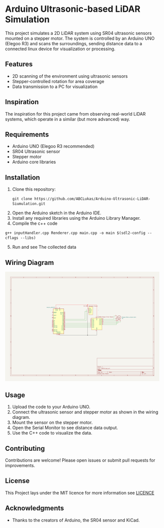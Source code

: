 # Arduino Ultrasonic-based LiDAR Simulation

This project simulates a 2D LiDAR system using SR04 ultrasonic sensors mounted on a stepper motor. The system is controlled by an Arduino UNO (Elegoo R3) and scans the surroundings, sending distance data to a connected linux device for visualization or processing.

## Features

- 2D scanning of the environment using ultrasonic sensors
- Stepper-controlled rotation for area coverage
- Data transmission to a PC for visualization

## Inspiration

The inspiration for this project came from observing real-world LiDAR systems, which operate in a similar (but more advanced) way.

## Requirements

- Arduino UNO (Elegoo R3 recommended)
- SR04 Ultrasonic sensor
- Stepper motor
- Arduino core libraries

## Installation

1. Clone this repository:
    ```
    git clone https://github.com/ABCLukas/Arduino-Ultrasonic-LiDAR-Siumulation.git
    ```
2. Open the Arduino sketch in the Arduino IDE.
3. Install any required libraries using the Arduino Library Manager.
4. Compile the c++ code
```
g++ inputHandler.cpp Renderer.cpp main.cpp -o main $(sdl2-config --cflags --libs)
```
5. Run and see The collected data

## Wiring Diagram

![schematic](https://github.com/ABCLukas/Arduino-Ultrasonic-LiDAR-Siumulation/blob/main/LiDAR.svg)

## Usage

1. Upload the code to your Arduino UNO.
2. Connect the ultrasonic sensor and stepper motor as shown in the wiring diagram.
3. Mount the sensor on the stepper motor.
4. Open the Serial Monitor to see distance data output.
5. Use the C++ code to visualize the data.

## Contributing

Contributions are welcome! Please open issues or submit pull requests for improvements. 

## License

This Project lays under the MIT licence for more information see [LICENCE](https://github.com/ABCLukas/Arduino-Ultrasonic-LiDAR-Siumulation/blob/main/LICENSE)

## Acknowledgments

- Thanks to the creators of Arduino, the SR04 sensor and KiCad.
